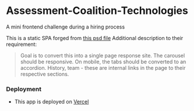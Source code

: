 # Assessment-Coalition-Technologies
A mini frontend challenge during a hiring process

This is a static SPA forged from [this psd file](https://recruiting1.s3.us-west-1.amazonaws.com/skills-test/PSDs/CT_SkillTest_v3.psd)
Additional description to their requirement:

> Goal is to convert this into a single page response site. The carousel should be responsive. On mobile, the tabs should be converted to an accordion. History, team - these are internal links in the page to their respective sections.

### Deployment

- This app is deployed on [Vercel](https://assessment-coalition-technologies.vercel.app/)
